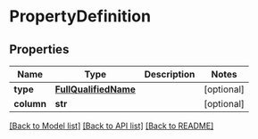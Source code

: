 # PropertyDefinition

## Properties
Name | Type | Description | Notes
------------ | ------------- | ------------- | -------------
**type** | [**FullQualifiedName**](FullQualifiedName.md) |  | [optional] 
**column** | **str** |  | [optional] 

[[Back to Model list]](../README.md#documentation-for-models) [[Back to API list]](../README.md#documentation-for-api-endpoints) [[Back to README]](../README.md)



